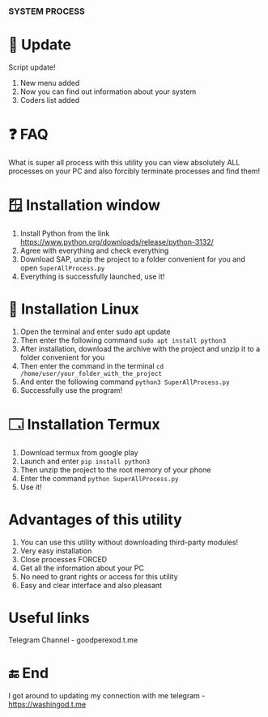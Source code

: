 ### SYSTEM PROCESS

# 🚀 Update
Script update!
1. New menu added
2. Now you can find out information about your system
3. Coders list added
# ❓ FAQ
What is super all process with this utility you can view absolutely ALL processes on your PC and also forcibly terminate processes and find them!
# 🪟 Installation window
1. Install Python from the link https://www.python.org/downloads/release/python-3132/
2. Agree with everything and check everything
3. Download SAP, unzip the project to a folder convenient for you and open ``` SuperAllProcess.py ```
3. Everything is successfully launched, use it!
# 🐧 Installation Linux
1. Open the terminal and enter sudo apt update
2. Then enter the following command ``` sudo apt install python3 ```
3. After installation, download the archive with the project and unzip it to a folder convenient for you
4. Then enter the command in the terminal ``` cd /home/user/your_folder_with_the_project ```
5. And enter the following command ``` python3 SuperAllProcess.py ```
6. Successfully use the program!
# 🗔 Installation Termux
1. Download termux from google play
2. Launch and enter ``` pip install python3 ```
3. Then unzip the project to the root memory of your phone
4. Enter the command ``` python SuperAllProcess.py ```
5. Use it!
 # Advantages of this utility
1. You can use this utility without downloading third-party modules!
2. Very easy installation
3. Close processes FORCED
4. Get all the information about your PC
5. No need to grant rights or access for this utility
6. Easy and clear interface and also pleasant
# Useful links
Telegram Channel - goodperexod.t.me
# 🔚 End
I got around to updating my connection with me telegram - https://washingod.t.me
